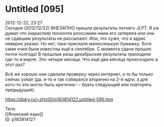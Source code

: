 Untitled [095]
===============

   
 2012-12-22, 23:27   
  Сегодня (2012/12/22) ВНЕЗАПНО пришли результаты летнего JLPT. Я уж думал что (нараспев) поооочта рооссииии-ииии его затеряла или они не сдавшим результаты не рассылают. Или, что хуже, что я адрес неверно указал. Но нет, таки прислали малюсенькую бумажку. Хотя сами очки были известны ещё в сентябре. С момента сдачи прошло почти полгода! В прошлые разы декабрьские результаты приходили где-то в марте. Это четыре месяца. Что ещё два месяца происходило в этот раз?   
   
 Всё же хорошо они сделали проверку через интернет, а то бы только сейчас узнал (да, я-то и так собирался вторично на 2-й идти, а для кого-то это могло быть критично -- брать следующий или повторять предыдущий).   
    
 <https://diary.ru/~zHz00/p183814127_untitled-095.htm>   
   
 Теги:   
 [[Японский язык]]   
 ID: p183814127